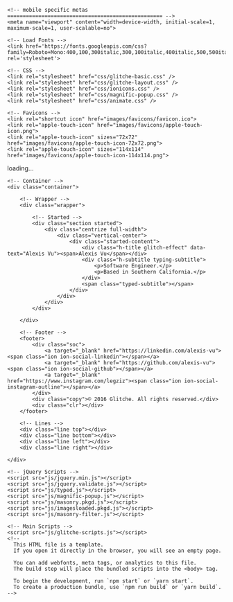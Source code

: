 <!DOCTYPE html>
<html lang="en">
  <head>
    <!--- basic page needs
    ================================================== -->
    <meta http-equiv="Content-Type" content="text/html; charset=utf-8" />
    <title>Alexis Vu</title>
    <meta name="description" content="my portfolio!">
    <meta name="keywords" content="">
    <meta name="author" content="Alexis Vu">

    <!-- mobile specific metas
    ================================================== -->
    <meta name="viewport" content="width=device-width, initial-scale=1, maximum-scale=1, user-scalable=no">

    <!-- Load Fonts -->
  	<link href='https://fonts.googleapis.com/css?family=Roboto+Mono:400,100,300italic,300,100italic,400italic,500,500italic,700,700italic&amp;subset=latin,cyrillic' rel='stylesheet'>

    <!-- CSS -->
  	<link rel="stylesheet" href="css/glitche-basic.css" />
  	<link rel="stylesheet" href="css/glitche-layout.css" />
  	<link rel="stylesheet" href="css/ionicons.css" />
  	<link rel="stylesheet" href="css/magnific-popup.css" />
  	<link rel="stylesheet" href="css/animate.css" />

    <!-- Favicons -->
  	<link rel="shortcut icon" href="images/favicons/favicon.ico">
  	<link rel="apple-touch-icon" href="images/favicons/apple-touch-icon.png">
  	<link rel="apple-touch-icon" sizes="72x72" href="images/favicons/apple-touch-icon-72x72.png">
  	<link rel="apple-touch-icon" sizes="114x114" href="images/favicons/apple-touch-icon-114x114.png">
      
  </head>
  <body>
    <div id="root"></div>
    <!-- Preloader -->
  	<div class="preloader">
  		<div class="centrize full-width">
  			<div class="vertical-center">
  				<div class="pre-inner">
  					<div class="load typing-load"><p>loading...</p></div>
  					<span class="typed-load"></span>
  				</div>
  			</div>
  		</div>
  	</div>

  	<!-- Container -->
  	<div class="container">

  		<!-- Wrapper -->
  		<div class="wrapper">

  			<!-- Started -->
  			<div class="section started">
  				<div class="centrize full-width">
  					<div class="vertical-center">
  						<div class="started-content">
  							<div class="h-title glitch-effect" data-text="Alexis Vu"><span>Alexis Vu</span></div>
  							<div class="h-subtitle typing-subtitle">
  								<p>Software Engineer.</p>
  								<p>Based in Southern California.</p>
  							</div>
  							<span class="typed-subtitle"></span>
  						</div>
  					</div>
  				</div>
  			</div>

  		</div>

  		<!-- Footer -->
  		<footer>
  			<div class="soc">
  				<a target="_blank" href="https://linkedin.com/alexis-vu"><span class="ion ion-social-linkedin"></span></a>
  				<a target="_blank" href="https://github.com/alexis-vu"><span class="ion ion-social-github"></span></a>
  				<a target="_blank" href="https://www.instagram.com/legziz"><span class="ion ion-social-instagram-outline"></span></a>
  			</div>
  			<div class="copy">© 2016 Glitche. All rights reserved.</div>
  			<div class="clr"></div>
  		</footer>

  		<!-- Lines -->
  		<div class="line top"></div>
  		<div class="line bottom"></div>
  		<div class="line left"></div>
  		<div class="line right"></div>

  	</div>

  	<!-- jQuery Scripts -->
    <script src="js/jquery.min.js"></script>
  	<script src="js/jquery.validate.js"></script>
  	<script src="js/typed.js"></script>
  	<script src="js/magnific-popup.js"></script>
  	<script src="js/masonry.pkgd.js"></script>
  	<script src="js/imagesloaded.pkgd.js"></script>
  	<script src="js/masonry-filter.js"></script>

  	<!-- Main Scripts -->
  	<script src="js/glitche-scripts.js"></script>
    <!--
      This HTML file is a template.
      If you open it directly in the browser, you will see an empty page.

      You can add webfonts, meta tags, or analytics to this file.
      The build step will place the bundled scripts into the <body> tag.

      To begin the development, run `npm start` or `yarn start`.
      To create a production bundle, use `npm run build` or `yarn build`.
    -->
  </body>
</html>
